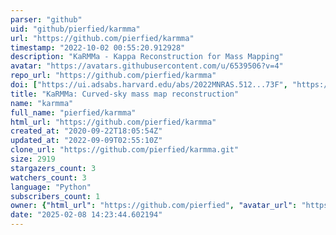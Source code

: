 ```yaml
---
parser: "github"
uid: "github/pierfied/karmma"
url: "https://github.com/pierfied/karmma"
timestamp: "2022-10-02 00:55:20.912928"
description: "KaRMMa - Kappa Reconstruction for Mass Mapping"
avatar: "https://avatars.githubusercontent.com/u/6539506?v=4"
repo_url: "https://github.com/pierfied/karmma"
doi: ["https://ui.adsabs.harvard.edu/abs/2022MNRAS.512...73F", "https://ui.adsabs.harvard.edu/abs/2022ascl.soft09006F/abstract"]
title: "KaRMMa: Curved-sky mass map reconstruction"
name: "karmma"
full_name: "pierfied/karmma"
html_url: "https://github.com/pierfied/karmma"
created_at: "2020-09-22T18:05:54Z"
updated_at: "2022-09-09T02:55:10Z"
clone_url: "https://github.com/pierfied/karmma.git"
size: 2919
stargazers_count: 3
watchers_count: 3
language: "Python"
subscribers_count: 1
owner: {"html_url": "https://github.com/pierfied", "avatar_url": "https://avatars.githubusercontent.com/u/6539506?v=4", "login": "pierfied", "type": "User"}
date: "2025-02-08 14:23:44.602194"
---
```

